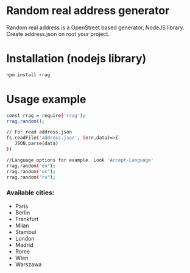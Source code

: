 # Random real address generator

Random real address is a OpenStreet based generator, NodeJS library. Create address.json on root your project.
# Installation (nodejs library)
 ```sh
npm install rrag
```
# Usage example
 ```sh
const rrag = require('rrag');
rrag.random();

// For read address.json
fs.readFile('address.json', (err,data)=>{
    JSON.parse(data)
})

//Language options for example. Look 'Accept-Language'
rrag.random("en");
rrag.random("us");
rrag.random("ru");

```
### Available cities:
  - Paris
  - Berlin
  - Frankfurt
  - Milan
  - Stambul
  - London
  - Madrid
  - Rome
  - Wien
  - Warszawa